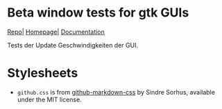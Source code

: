 # Beta window tests for gtk GUIs

[Repo](https://github.com/zzeroo/gtk-betas)| [Homepage](https://zzeroo.github.io/gtk-betas)|
[Documentation](https://zzeroo.github.io/gtk-betas/gtk_betas/index.html)

Tests der Update Geschwindigkeiten der GUI.

# Stylesheets

* `github.css` is from [github-markdown-css][1] by Sindre Sorhus,
  available under the MIT license.

[1]: https://github.com/sindresorhus/github-markdown-css
